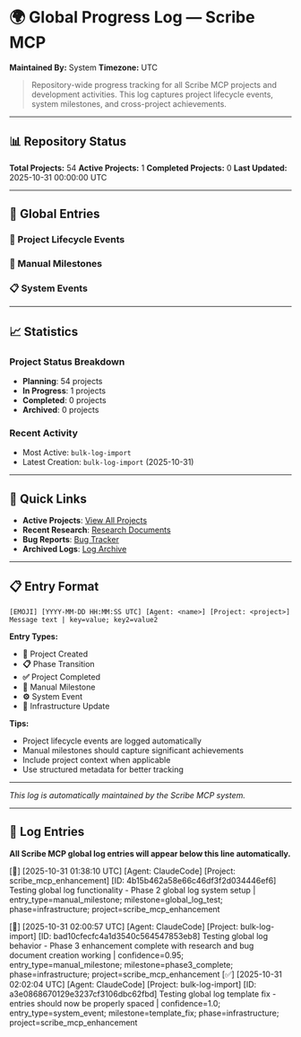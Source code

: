 # 🌍 Global Progress Log — Scribe MCP
**Maintained By:** System
**Timezone:** UTC

> Repository-wide progress tracking for all Scribe MCP projects and development activities.
> This log captures project lifecycle events, system milestones, and cross-project achievements.

---

## 📊 Repository Status
**Total Projects:** 54
**Active Projects:** 1
**Completed Projects:** 0
**Last Updated:** 2025-10-31 00:00:00 UTC

---

## 📜 Global Entries

### 🚀 Project Lifecycle Events

### 🎯 Manual Milestones

### 📋 System Events

---

## 📈 Statistics

### Project Status Breakdown
- **Planning**: 54 projects
- **In Progress**: 1 projects
- **Completed**: 0 projects
- **Archived**: 0 projects

### Recent Activity
- Most Active: `bulk-log-import`
- Latest Creation: `bulk-log-import` (2025-10-31)

---

## 🔗 Quick Links
- **Active Projects**: [View All Projects](../dev_plans/)
- **Recent Research**: [Research Documents](../dev_plans/*/research/)
- **Bug Reports**: [Bug Tracker](../bugs/)
- **Archived Logs**: [Log Archive](archived_global_logs/)

---

## 📋 Entry Format
```
[EMOJI] [YYYY-MM-DD HH:MM:SS UTC] [Agent: <name>] [Project: <project>] Message text | key=value; key2=value2
```

**Entry Types:**
- **🚀** Project Created
- **📋** Phase Transition
- **✅** Project Completed
- **🎯** Manual Milestone
- **⚙️** System Event
- **🔧** Infrastructure Update

**Tips:**
- Project lifecycle events are logged automatically
- Manual milestones should capture significant achievements
- Include project context when applicable
- Use structured metadata for better tracking

---

*This log is automatically maintained by the Scribe MCP system.*

---

## 📝 Log Entries

**All Scribe MCP global log entries will appear below this line automatically.**

[🎯] [2025-10-31 01:38:10 UTC] [Agent: ClaudeCode] [Project: scribe_mcp_enhancement] [ID: 4b15b462a58e66c46df3f2d034446ef6] Testing global log functionality - Phase 2 global log system setup | entry_type=manual_milestone; milestone=global_log_test; phase=infrastructure; project=scribe_mcp_enhancement

[🎉] [2025-10-31 02:00:57 UTC] [Agent: ClaudeCode] [Project: bulk-log-import] [ID: bad10cfecfc4a1d3540c564547853eb8] Testing global log behavior - Phase 3 enhancement complete with research and bug document creation working | confidence=0.95; entry_type=manual_milestone; milestone=phase3_complete; phase=infrastructure; project=scribe_mcp_enhancement
[✅] [2025-10-31 02:02:04 UTC] [Agent: ClaudeCode] [Project: bulk-log-import] [ID: a3e0868670129e3237cf3106dbc62fbd] Testing global log template fix - entries should now be properly spaced | confidence=1.0; entry_type=system_event; milestone=template_fix; phase=infrastructure; project=scribe_mcp_enhancement

